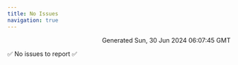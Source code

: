 ```yaml
---
title: No Issues
navigation: true
---
```


<p style="text-align:right;color:#cccs">
Generated Sun, 30 Jun 2024 06:07:45 GMT
</p>
<p>✅ No issues to report ✅</p>



